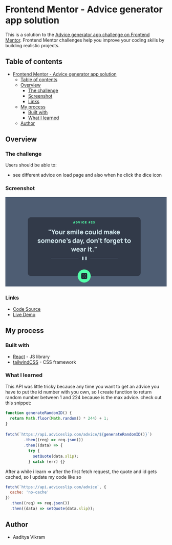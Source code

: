# Frontend Mentor - Advice generator app solution

This is a solution to the [Advice generator app challenge on Frontend Mentor](https://www.frontendmentor.io/challenges/advice-generator-app-QdUG-13db). Frontend Mentor challenges help you improve your coding skills by building realistic projects.

## Table of contents

- [Frontend Mentor - Advice generator app solution](#frontend-mentor---advice-generator-app-solution)
  - [Table of contents](#table-of-contents)
  - [Overview](#overview)
    - [The challenge](#the-challenge)
    - [Screenshot](#screenshot)
    - [Links](#links)
  - [My process](#my-process)
    - [Built with](#built-with)
    - [What I learned](#what-i-learned)
  - [Author](#author)

## Overview

### The challenge

Users should be able to:

- see different advice on load page and also when he click the dice icon

### Screenshot

![](./src/img/screenshot.png)

### Links

- [Code Source](https://github.com/zougari47/advice-generator)
- [Live Demo](https://generate-advice.netlify.app/)

## My process

### Built with

- [React](https://reactjs.org/) - JS library
- [tailwindCSS](https://tailwindcss.com) - CSS framework

### What I learned

This API was little tricky because any time you want to get an advice you have to put the id number with you own, so I create function to return random number between 1 and 224 because is the max advice.
check out this snippet:

```js
function generateRandomID() {
  return Math.floor(Math.random() * 244) + 1;
}

fetch(`https://api.adviceslip.com/advice/${generateRandomID()}`)
        .then((req) => req.json())
        .then((data) => {
          try {
            setQuote(data.slip);
          } catch (err) {}
```

After a while i learn => after the first fetch request, the quote and id gets cached, so I update my code like so

```js
fetch(`https://api.adviceslip.com/advice`, {
  cache: 'no-cache'
})
  .then((req) => req.json())
  .then((data) => setQuote(data.slip));
```

## Author

- Aaditya Vikram
